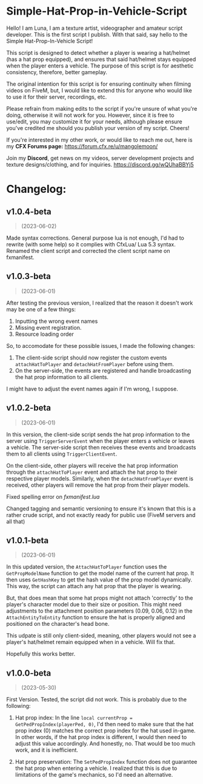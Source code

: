 # Simple-Hat-Prop-in-Vehicle-Script

Hello! I am Luna, I am a texture artist, videographer and amateur script developer. This is the first script I publish. With that said, say hello to the Simple Hat-Prop-In-Vehicle Script! 

This script is designed to detect whether a player is wearing a hat/helmet (has a hat prop equipped), and ensures that said hat/helmet stays equipped when the player enters a vehicle. The purpose of this script is for aesthetic consistency, therefore, better gameplay.

The original intention for this script is for ensuring continuity when filming videos on FiveM, but, I would like to extend this for anyone who would like to use it for their server, recordings, etc.

Please refrain from making edits to the script if you're unsure of what you're doing, otherwise it will not work for you. However, since it is free to use/edit, you may customize it for your needs, although please ensure you've credited me should you publish your version of my script. Cheers!

If you're interested in my other work, or would like to reach me out, here is my **CFX Forums page:**
https://forum.cfx.re/u/mangolemoon/

Join my **Discord**, get news on my videos, server development projects and texture designs/clothing, and for inquiries.
https://discord.gg/wQUhaBBYj5

# Changelog:

## v1.0.4-beta
> (2023-06-02)

Made syntax corrections. General purpose lua is not enough, I'd had to rewrite (with some help) so it complies with CfxLua/ Lua 5.3 syntax. Renamed the client script and corrected the client script name on fxmanifest.

## v1.0.3-beta
> (2023-06-01)

After testing the previous version, I realized that the reason it doesn't work may be one of a few things:

1. Inputting the wrong event names
2. Missing event registration.
3. Resource loading order

So, to accomodate for these possible issues, I made the following changes:
1. The client-side script should now register the custom events `attachHatToPlayer` and `detachHatFromPlayer` before using them. 
2. On the server-side, the events are registered and handle broadcasting the hat prop information to all clients.

I might have to adjust the event names again if I'm wrong, I suppose.

## v1.0.2-beta
> (2023-06-01)

In this version, the client-side script sends the hat prop information to the server using `TriggerServerEvent` when the player enters a vehicle or leaves a vehicle. The server-side script then receives these events and broadcasts them to all clients using `TriggerClientEvent`.

On the client-side, other players will receive the hat prop information through the `attachHatToPlayer` event and attach the hat prop to their respective player models. Similarly, when the `detachHatFromPlayer` event is received, other players will remove the hat prop from their player models.

Fixed spelling error on _fxmanifest.lua_

Changed tagging and semantic versioning to ensure it's known that this is a rather crude script, and not exactly ready for public use (FiveM servers and all that)

## v1.0.1-beta
> (2023-06-01)

In this updated version, the `AttachHatToPlayer` function uses the `GetPropModelName` function to get the model name of the current hat prop. It then uses `GetHashKey` to get the hash value of the prop model dynamically. This way, the script can attach any hat prop that the player is wearing.

But, that does mean that some hat props might not attach 'correctly' to the player's character model due to their size or position. This might need adjustments to the attachment position parameters (0.09, 0.06, 0.12) in the `AttachEntityToEntity` function to ensure the hat is properly aligned and positioned on the character's head bone.

This udpate is still only client-sided, meaning, other players would not see a player's hat/helmet remain equipped when in a vehicle. Will fix that.

Hopefully this works better.

## v1.0.0-beta
> (2023-05-30)

First Version. Tested, the script did not work. This is probably due to the following:

1. Hat prop index: In the line `local currentProp = GetPedPropIndex(playerPed, 0)`, I'd then need to make sure that the hat prop index (0) matches the correct prop index for the hat used in-game. In other words, if the hat prop index is different, I would then need to adjust this value accordingly. And honestly, no. That would be too much work, and it is inefficient. 

2. Hat prop preservation: The `SetPedPropIndex` function does not guarantee the hat prop when entering a vehicle. I realized that this is due to limitations of the game's mechanics, so I'd need an alternative.

